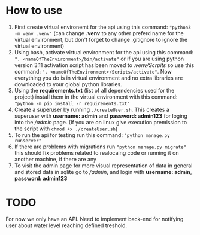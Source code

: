 # How to use
1) First create virtual environemt for the api using this command: `"python3 -m venv .venv"` (can change **.venv** to any other preferd name for the virtual environment, but don't forget to change .gitignore to ignore the virtual environment)
2) Using bash, activate virtual environment for the api using this command: `". <nameOfTheEnvironment>/bin/activate"` or if you are using python version 3.11 activation script has been moved to _.venv/Scrpits_ so use this command: `". <nameOfTheEnvironment>/Scripts/activate"`. Now everything you do is in virtual environment and no extra libraries are downloaded to your global python libraries.
3) Using the **requirements.txt** (list of all dependencies used for the project) install them in the virtual environment with this command: `"python -m pip install -r requirements.txt"`
4) Create a superuser by running `./createUser.sh`. This creates a superuser with **username: admin** and **password: admin123** for loging into the _/admin_ page. (If you are on linux give execution premission to the script with `chmod +x ./createUser.sh`)
5) To run the api for testing run this command: `"python manage.py runserver"`
6)  If there are problems with migrations run `"python manage.py migrate"` this should fix problems related to realocaing code or running it on another machine, if there are any
7) To visit the admin page for more visual representation of data in general and stored data in sqlite go to _/admin_, and login with **username: admin**, **password: admin123**

# TODO
For now we only have an API. Need to implement back-end for notifying user about water level reaching defined treshold.
